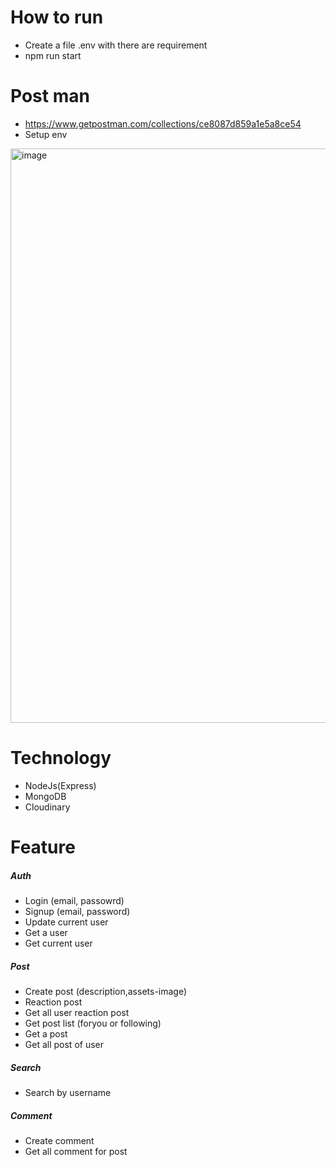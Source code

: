 # How to run
- Create a file .env with there are requirement
-   npm run start

# Post man

- https://www.getpostman.com/collections/ce8087d859a1e5a8ce54
- Setup env
<img width="919" alt="image" src="https://user-images.githubusercontent.com/68543789/198360915-b10c164b-92f3-48fa-8c85-4682b00784d5.png">


# Technology

-   NodeJs(Express)
-   MongoDB
-   Cloudinary

# Feature

##### Auth
- Login (email, passowrd)
- Signup (email, password)
- Update current user
- Get a user
- Get current user

##### Post
- Create post (description,assets-image)
- Reaction post
- Get all user reaction post
- Get post list (foryou or following)
- Get a post
- Get all post of user

##### Search
- Search by username

##### Comment
- Create comment
- Get all comment for post

